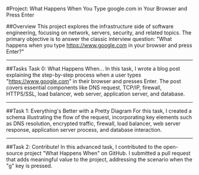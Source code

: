 
#Project: What Happens When You Type google.com in Your Browser and Press Enter

##Overview
This project explores the infrastructure side of software engineering, focusing on network, servers, security, and related topics. The primary objective is to answer the classic interview question: "What happens when you type https://www.google.com in your browser and press Enter?"
***
##Tasks
Task 0: What Happens When...
In this task, I wrote a blog post explaining the step-by-step process when a user types "https://www.google.com" in their browser and presses Enter. The post covers essential components like DNS request, TCP/IP, firewall, HTTPS/SSL, load balancer, web server, application server, and database.
***
##Task 1: Everything's Better with a Pretty Diagram
For this task, I created a schema illustrating the flow of the request, incorporating key elements such as DNS resolution, encrypted traffic, firewall, load balancer, web server response, application server process, and database interaction.
***
##Task 2: Contribute!
In this advanced task, I contributed to the open-source project "What Happens When" on GitHub. I submitted a pull request that adds meaningful value to the project, addressing the scenario when the "g" key is pressed.

